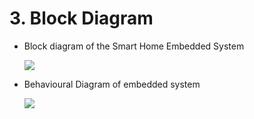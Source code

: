 # 3. Block Diagram
 * Block diagram of the Smart Home Embedded System
   
   ![](2022-02-26-04-34-04.png)

* Behavioural Diagram of embedded system 

    ![](2022-02-26-03-32-23.png)